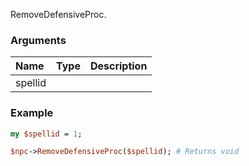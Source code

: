 RemoveDefensiveProc.
### Arguments
**Name**|**Type**|**Description**
:---|:---|:---
spellid||

### Example

```perl
my $spellid = 1;

$npc->RemoveDefensiveProc($spellid); # Returns void
```